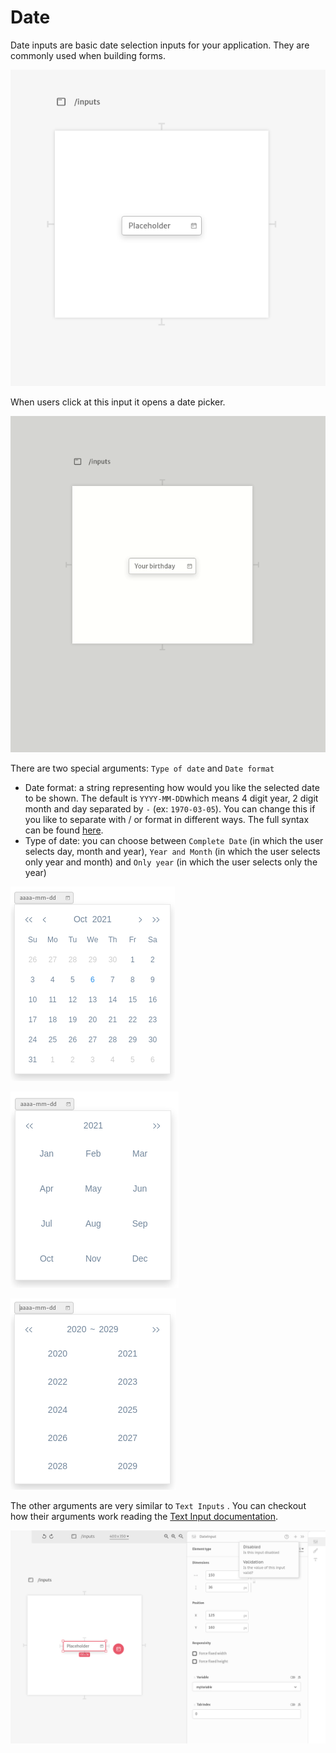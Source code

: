 # Date

Date inputs are basic date selection inputs for your application. They are commonly used when building forms.

![](../../../../.gitbook/assets/screenshot-from-2021-08-27-11-48-43.png)

When users click at this input it opens a date picker.

![](../../../../.gitbook/assets/datepicker.gif)

There are two special arguments: `Type of date` and `Date format`

* Date format: a string representing how would you like the selected date to be shown. The default is `YYYY-MM-DD`which means 4 digit year, 2 digit month and day separated by `-` \(ex: `1970-03-05`\). You can change this if you like to separate with / or format in different ways. The full syntax can be found [here](https://github.com/mengxiong10/vue2-datepicker#token). 
* Type of date: you can choose between `Complete Date` \(in which the user selects day, month and year\), `Year and Month` \(in which the user selects only year and month\) and `Only year` \(in which the user selects only the year\) 

![Complete date](../../../../.gitbook/assets/image%20%2814%29.png)

![Year and Month](../../../../.gitbook/assets/image%20%2846%29.png)

![Only Year](../../../../.gitbook/assets/image%20%2815%29.png)

The other arguments are very similar to `Text Inputs` . You can checkout how their arguments work reading the [Text Input documentation](../text.md).

![](../../../../.gitbook/assets/screenshot-from-2021-08-27-11-50-58.png)

